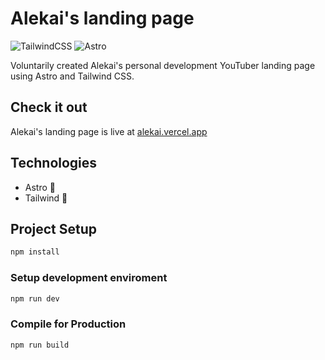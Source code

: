 # Alekai's landing page

![TailwindCSS](https://img.shields.io/badge/tailwindcss-%2338B2AC.svg?style=for-the-badge&logo=tailwind-css&logoColor=white)
![Astro](https://img.shields.io/badge/astro-%23FF5D01.svg?style=for-the-badge&logo=astro&logoColor=white)

Voluntarily created Alekai's personal development YouTuber landing page using Astro and Tailwind CSS.

## Check it out

Alekai's landing page is live at [alekai.vercel.app](https://alekai.vercel.app)

## Technologies

-   Astro 🚀
-   Tailwind 🔷

## Project Setup

```sh
npm install
```

### Setup development enviroment

```sh
npm run dev
```

### Compile for Production

```sh
npm run build
```
